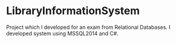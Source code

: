 # LibraryInformationSystem
Project which I developed for an exam from Relational Databases. I developed system using MSSQL2014 and C#.
